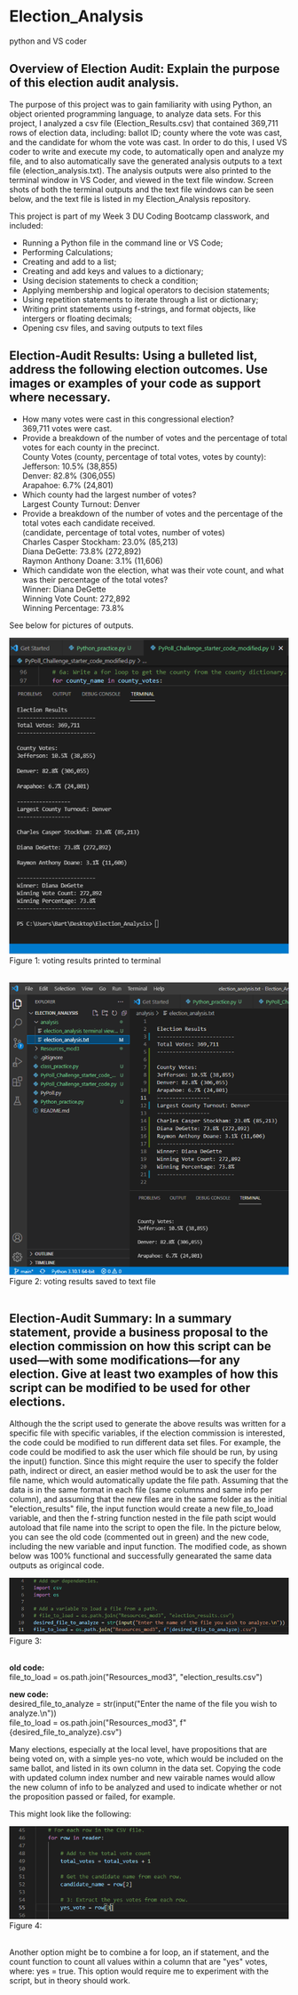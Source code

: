 # Election_Analysis
python and VS coder

## Overview of Election Audit: Explain the purpose of this election audit analysis.
The purpose of this project was to gain familiarity with using Python, an object oriented programming language, to analyze data sets.  For this project, I analyzed a csv file (Election_Results.csv) that contained 369,711 rows of election data, including: ballot ID; county where the vote was cast, and the candidate for whom the vote was cast.  In order to do this, I used VS coder to write and execute my code, to automatically open and analyze my file, and to also automatically save the generated analysis outputs to a text file (election_analysis.txt).  The analysis outputs were also printed to the terminal window in VS Coder, and viewed in the text file window.  Screen shots of both the terminal outputs and the text file windows can be seen below, and the text file is listed in my Election_Analysis repository.

This project is part of my Week 3 DU Coding Bootcamp classwork, and included:
* Running a Python file in the command line or VS Code;
* Performing Calculations;
* Creating and add to a list;
* Creating and add keys and values to a dictionary;
* Using decision statements to check a condition;
* Applying membership and logical operators to decision statements;
* Using repetition statements to iterate through a list or dictionary;
* Writing print statements using f-strings, and format objects, like intergers or floating decimals;
* Opening csv files, and saving outputs to text files

## Election-Audit Results: Using a bulleted list, address the following election outcomes. Use images or examples of your code as support where necessary.
* How many votes were cast in this congressional election?<br />
    369,711 votes were cast.
* Provide a breakdown of the number of votes and the percentage of total votes for each county in the precinct.<br />
     County Votes (county, percentage of total votes, votes by county):<br />
    Jefferson: 10.5% (38,855)<br />
    Denver: 82.8% (306,055)<br />
    Arapahoe: 6.7% (24,801)<br />
* Which county had the largest number of votes?<br />
    Largest County Turnout: Denver
* Provide a breakdown of the number of votes and the percentage of the total votes each candidate received.<br />
    (candidate, percentage of total votes, number of votes)<br />
    Charles Casper Stockham: 23.0% (85,213)<br />
    Diana DeGette: 73.8% (272,892)<br />
    Raymon Anthony Doane: 3.1% (11,606)<br />
* Which candidate won the election, what was their vote count, and what was their percentage of the total votes?<br />
    Winner: Diana DeGette<br />
    Winning Vote Count: 272,892<br />
    Winning Percentage: 73.8%<br />
    
See below for pictures of outputs.


![This is an image](https://github.com/bartblack13/Election_Analysis/blob/main/analysis/election_analysis%20terminal%20view.png)<br /> 
Figure 1: voting results printed to terminal<br /> <br /> 


![This is an image](https://github.com/bartblack13/Election_Analysis/blob/main/analysis/election_analysis%20txt_file.write%20view.png)<br /> 
Figure 2: voting results saved to text file<br /> <br /> 

## Election-Audit Summary: In a summary statement, provide a business proposal to the election commission on how this script can be used—with some modifications—for any election. Give at least two examples of how this script can be modified to be used for other elections.

Although the the script used to generate the above results was written for a specific file with specific variables, if the election commission is interested, the code could be modified to run different data set files.  For example, the code could be modified to ask the user which file should be run, by using the input() function.  Since this might require the user to specify the folder path, indirect or direct, an easier method would be to ask the user for the file name, which would automatically update the file path.  Assuming that the data is in the same format in each file (same columns and same info per column), and assuming that the new files are in the same folder as the initial "election_results" file, the input function would create a new file_to_load variable, and then the f-string function nested in the file path scipt would autoload that file name into the script to open the file.  In the picture below, you can see the old code (commented out in green) and the new code, including the new variable and input function.  The modified code, as shown below was 100% functional and successfully genearated the same data outputs as origincal code. 

![This is an image](https://github.com/bartblack13/Election_Analysis/blob/main/analysis/edited%20code%20option1.png)<br /> 
Figure 3:<br /> <br /> 

**old code:**<br /> 
file_to_load = os.path.join("Resources_mod3", "election_results.csv")

**new code:**<br />
desired_file_to_analyze = str(input("Enter the name of the file you wish to analyze.\n"))<br />
file_to_load = os.path.join("Resources_mod3", f"{desired_file_to_analyze}.csv")


Many elections, especially at the local level, have propositions that are being voted on, with a simple yes-no vote, which would be included on the same ballot, and listed in its own column in the data set.  Copying the code with updated column index number and new vairable names would allow the new column of info to be analyzed and used to indicate whether or not the proposition passed or failed, for example.  

This might look like the following:

![This is an image](https://github.com/bartblack13/Election_Analysis/blob/main/analysis/edited%20code%20option2.png)<br /> 
Figure 4:<br /> <br /> 

Another option might be to combine a for loop, an if statement, and the count function to count all values within a column that are "yes" votes, where: yes = true.  This option would require me to experiment with the script, but in theory should work.




